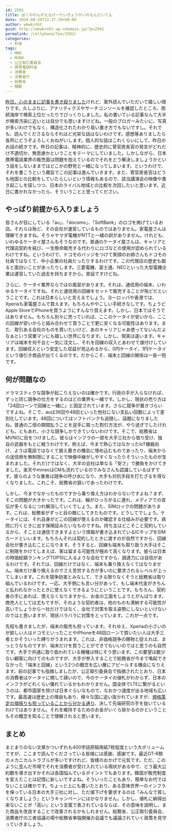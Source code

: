 ```yaml
---
id: 2501
title: ぼくのかんがえるけーたいぎょうかいのもんだいてん
date: 2018-08-26T22:27:39+09:00
author: wkwkrnht
guid: http://wkwkrnht.wp.xdomain.jp/?p=2501
permalink: /cellphone/fee/2501/
categories:
  - 料金
tags:
  - MNO
  - MVNO
  - 公正取引委員会
  - 携帯電話料金
  - 消費者
  - 消費者庁
  - 総務省
  - 騒動
---
```

[昨日、心のままに記事を書き殴りました](http://wkwkrnht.wp.xdomain.jp/cellphone/fee/2494)けれど、案外読んでいただいて嬉しい限りです。久しぶりに、アナリティクスやサーチコンソールを確認したところ、雨続海岸で検索上位だったりでびっくりしました。私の書いている記事なんて大半が検索汚染に近いとは自分でも思いますけどね。一般のブロガーみたいに、写真が多いわけでもなく、構造化されたわかり易い書き方でもないですし。それでも、読んでくださるならそれほど光栄な話はないわけです。感想等ありましたら各所にどうぞよろしくおねがいします。個人的な話はこれくらいにして、昨日のお話の続きです。昨日の記事は、精神的に、歴史的に菅官房長官の発言がどれだけ不適切か、無思慮かということをテーマにしていました。しかしながら、日本携帯電話業界の販売面は問題を抱えているのでそれをどう解決しましょうかという話をしないままではどこかの野党と一緒になってしまいます。というわけで、それを書こうという趣旨でこの記事は進んでいきます。また、菅官房長官はどうも他国との比較をしていたらしいという情報もあるので、該当講演会の映像や書き起こしを探しつつ、日本のライバル地域との比較を次回したいと思います。近日に書かれなかったら、そういうことと思ってください。

## やっぱり前提から入りましょう

皆さんが目にしている「au」、「docomo」、「SoftBank」のロゴを掲げているお店。それらは殆ど、その会社が運営しているものではありません。家電屋さんは理解できますね。そりゃヤマダ電機がNTTと一緒の訳がありません。けれども、いわゆるケータイ屋さんもそうなのです。普通のケータイ屋さんは、キャリアと代理店契約を結び、一生懸命販売する代わりにロゴなどの使用が認められているわけですね。というわけで、ドコモのバッジをつけて笑顔のお姉さんもドコモの社員ではなくて、中小企業の社員だったりするわけです。この代理店の歴史も掘ると面白いことがあったりします。三菱電機、富士通、NECといった大型電機企業は運営していた過去を持ちますから。昔話ですけどね。

さらに、ケータイ業界ならではの風習があります。それは、通信用の端末、いわゆるケータイですね、それと通信用の回線をセットで販売することが殆どだということです。これは日本らしいと言えるでしょう。ヨーロッパや香港では、Xperiaも家電屋さんで買えます。もちろんややこしい手続きなしです。ちょうどApple StoreでiPhoneを買うようにすんなり買えます。しかし、日本ではそうではありません。もちろん別々に売っていれば、ここのケータイが安いから、ここの回線が安いからと組み合わせて買うことで更に安くなる可能性はあります。また、取引ある会社のものを買いたいけど、あのキャリアじゃあ使ってないんだよなぁという営業マンにも嬉しい世界になります。しかし、現実は違います。キャリアは端末を何千台と一気に注文し、それを回線の収入とあわせて値付けしています。回線収入という安定した収益が見込めるから、0円ケータイ、1円ケータイという値引き商品が出てくるのです。だからこそ、端末と回線の関係は一長一短です。

## 何が問題なの

ドラマスティクな競争が起こりえないのは確かです。行政の手が入らなければ、ずっと同じ競争の仕方をするのはどの業界も一緒です。しかし、現状の売り方は「24回ローンで回線と一緒に」と固定されています。さらに競争が置きづらいですよね。そこで、auは36回や48回といった他社にない支払い回数によって差別化しています。48回についてはソフトバンクも追随し、話題になりましたね。普通の二倍の期間払うことを逆手に取った割引方法が、やり過ぎでしたけれども。ともあれ、小さな競争しかできていないわけです。そこで、総務省はMVNOに目をつけました。彼らはインフラの一部を大手三社から借り受け、独自の武器をもとに戦うわけです。例えば、今まで熱心ではなかったIoT機器向け、ようは電話ではなくて据え置きの機会に埋め込むものであったり、端末からの送信側を無制限にすることで映像中継がしやすくなったりそういったものが生まれました。それだけではなく、大半の会社は単なる「安さ」で勝負をかけてきました。楽天やmineoはCMも流れているのでみなさんも認識しているはずです。彼らのような業者は競争の呼び水になり、大手も対抗手段を打たざるを得なくなりました。これこそ、総務省の狙いであったわけです。

しかし、今までなかったものですから乗り換え方はわからないですよね？まず、そこの問題が大きかったです。これは、輪がひっろがるに連れ、メディアでの宣伝が多くなるにつれ解消していくでしょう。また、SIMロックの問題があります。これは、総務省がずっと目の敵にしてきたものです。どうしてでしょう。ケータイには、それ自身がどこの回線が使えるのか確認する仕組みが必要です。病院に行くときに出す保険証みたいなものですね。持ち主はどこそこと契約しているから、そことは通信できますよという情報が書き込まれているICチップをSIMカードといいます。もちろんそれは契約したときに渡すのが自然ですから、回線会社が書き込むことになります。そうすると、回線も端末も取り扱う大手はそこに制限をかけてしまえば、客は留まる可能性が極めて高くなります。彼らは日本の時価総額ランキングTOP10に入るような会社ですから、調達力には自信があるわけです。それでは、回線だけではなく、端末も乗り換えなくてはなりません。端末だけ乗り換えるのでさえ苦労する方が多いのに要求されるレベルが上ってしまいます。これを競争妨害とみなして、できる限りなくそうと総務省は取り組んでいるわけです。一応、大手側にも言い分があって、もし端末代金がきちんと払われなかったときに使えなくできるようにということです。もちろん、契約者の手にあれば、使えなくなりますから、お金の工面をしようとがんばります。商売人としては尤もですが、そのような契約者は、他のものも滞納する可能性が高いでしょうから一社だけではなく、全社で対策を取る姿勢にしないといけないのではと思いますが、現状バラバラに対策をとっています。これが一点です。

先程も書きましたが、端末の販売も担っています。それゆえ、Xperiaの小さいのが欲しい人はドコモといったことやiPhoneを48回ローンで買いたい人は大手三者とかそういった縛りがうまれます。これは、非価格競争の賜物と捉えれば、まっとうなものですが、端末だけを買うことができてもいいのではと思うのも自然です。大手で共通に取り扱われている機種は特にそう思います。この要望は数少ない顧客に向けてのものですが、大手が参入することで総務省が今まで喚起できなかった「端末と回線」という2つの概念を広い層にアピールする機会になりえます。前の記事でも指摘しましたが、公正取引委員会で指摘されたとおり、日本の消費者はケータイに関して疎いので、今のケータイの値札がわからず、日本のインフラがどれくらい優れているかもわかりません。国全体でLTEに繋がるというのは、都市国家を除けば日本ぐらいなもので、なおかつ速度が出る地域も広いです。最高速は歴史上の理由もあり、様々な国に追い抜かれていますが、[規格策定の旗振りも担っていることから分かる通り](https://www.qualcomm.com/news/releases/2018/06/13/mobile-industry-works-together-deliver-complete-5g-system-standard-time)、決して先端研究の手を抜いているわけではありません。それを維持するためのお金がいくら掛かるのかということもその概念を知ることで理解されると思います。

## まとめ

まとまりのない文章かついずれも400字詰原稿用紙7枚程度という大ボリュームですが、ここまで読んでくださっている皆様には感謝、感謝です。最近GT-R勢のメカニカルトラブルが多いですけれど、皆様のおかげで元気です。ただ、このように歪んだ市場でそれを消費者が受け入れている現状がある中で、どう最大公約数を導き出すかそれは各国悩んでいるポイントでもあります。韓国が販売制度を変えたことは記憶に新しいですよね。そういったこともあり、簡単なお代ではないことは確かです。ちょっと上にも書いたとおり、ある意味世界一のインフラを保っている日本の大手三社に対し、ただ値下げを要求するのは「みんなで貧しくなりましょう」というキャンペーンにほかなりません。しかし、値札に納得出来ないことが「高い」という言葉で表されているならば、その意味を説明し、また商品を改良することで改善されるかもしれません。総務省、公正取引委員会、消費者庁の三者協議の場や総務省単独開催の会議でも議論されていく政策を見守っていきましょう。